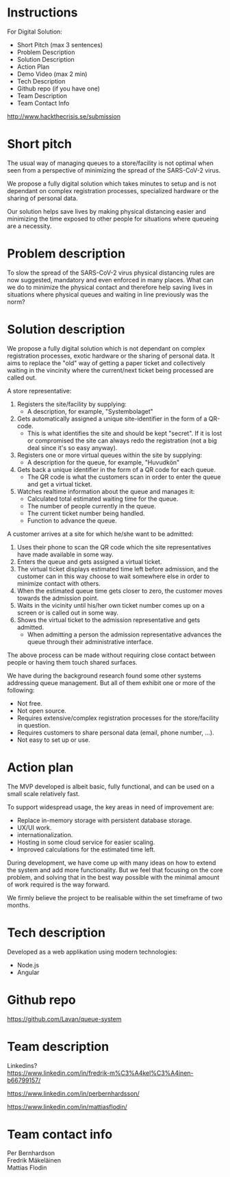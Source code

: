 # Instructions

For Digital Solution:

- Short Pitch (max 3 sentences)
- Problem Description
- Solution Description
- Action Plan
- Demo Video (max 2 min)
- Tech Description
- Github repo (if you have one)
- Team Description
- Team Contact Info


http://www.hackthecrisis.se/submission

# Short pitch
The usual way of managing queues to a store/facility is not optimal when seen from a perspective of minimizing the spread of the SARS-CoV-2 virus.

We propose a fully digital solution which takes minutes to setup and is not dependant on complex registration processes, specialized hardware or the sharing of personal data.

Our solution helps save lives by making physical distancing easier and minimizing the time exposed to other people for situations where queueing are a necessity.

# Problem description
To slow the spread of the SARS-CoV-2 virus physical distancing rules are now suggested, mandatory and even enforced in many places. What can we do to minimize the physical contact and therefore help saving lives in situations where physical queues and waiting in line previously was the norm?


# Solution description
We propose a fully digital solution which is not dependant on complex registration processes, exotic hardware or the sharing of personal data. It aims to replace the "old" way of getting a paper ticket and collectively waiting in the vincinity where the current/next ticket being processed are called out. 

A store representative:
1. Registers the site/facility by supplying:
    - A description, for example, "Systembolaget"
2. Gets automatically assigned a unique site-identifier in the form of a QR-code.
    - This is what identifies the site and should be kept "secret". If it is lost or compromised the site can always redo the registration (not a big deal since it's so easy anyway).
3. Registers one or more virtual queues within the site by supplying:
    - A description for the queue, for example, "Huvudkön"
4. Gets back a unique identifier in the form of a QR code for each queue.
    - The QR code is what the customers scan in order to enter the queue and get a virtual ticket.
5. Watches realtime information about the queue and manages it:
    - Calculated total estimated waiting time for the queue.
    - The number of people currently in the queue.
    - The current ticket number being handled.
    - Function to advance the queue.

A customer arrives at a site for which he/she want to be admitted:
1. Uses their phone to scan the QR code which the site representatives have made available in some way.
2. Enters the queue and gets assigned a virtual ticket.
3. The virtual ticket displays estimated time left before admission, and the customer can in this way choose to wait somewhere else in order to minimize contact with others.
4. When the estimated queue time gets closer to zero, the customer moves towards the admission point.
5. Waits in the vicinity until his/her own ticket number comes up on a screen or is called out in some way.
6. Shows the virtual ticket to the admission representative and gets admitted.
    - When admitting a person the admission representative advances the queue through their administrative interface.

The above process can be made without requiring close contact between people or having them touch shared surfaces.

We have during the background research found some other systems addressing queue management.
But all of them exhibit one or more of the following:
- Not free.
- Not open source.
- Requires extensive/complex registration processes for the store/facility in question.
- Requires customers to share personal data (email, phone number, ...).
- Not easy to set up or use.



# Action plan
The MVP developed is albeit basic, fully functional, and can be used on a small scale relatively fast.

To support widespread usage, the key areas in need of improvement are:
- Replace in-memory storage with persistent database storage.  
- UX/UI work.  
- internationalization.
- Hosting in some cloud service for easier scaling.  
- Improved calculations for the estimated time left.  

During development, we have come up with many ideas on how to extend the system and add more functionality.
But we feel that focusing on the core problem, and solving that in the best way possible with the minimal amount of work required is the way forward.  

We firmly believe the project to be realisable within the set timeframe of two months.


# Tech description
Developed as a web applikation using modern technologies: 
- Node.js
- Angular



# Github repo
https://github.com/Lavan/queue-system

# Team description
Linkedins?  
https://www.linkedin.com/in/fredrik-m%C3%A4kel%C3%A4inen-b66799157/

https://www.linkedin.com/in/perbernhardsson/

https://www.linkedin.com/in/mattiasflodin/

# Team contact info
Per Bernhardson  
Fredrik Mäkeläinen  
Mattias Flodin  